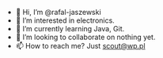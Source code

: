 - 👋 Hi, I’m @rafal-jaszewski
- 👀 I’m interested in electronics.
- 🌱 I’m currently learning Java, Git.
- 💞️ I’m looking to collaborate on nothing yet.
- 📫 How to reach me? Just scout@wp.pl

<!---
rafal-jaszewski/rafal-jaszewski is a ✨ special ✨ repository because its `README.md` (this file) appears on your GitHub profile.
You can click the Preview link to take a look at your changes.
--->
